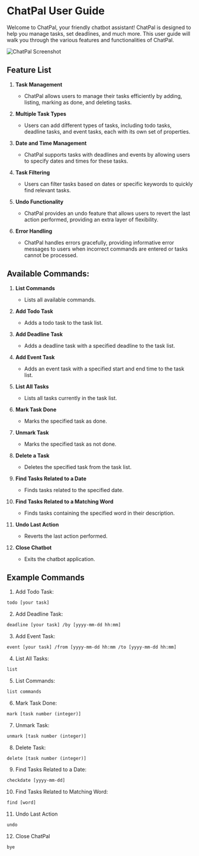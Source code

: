 # ChatPal User Guide

Welcome to ChatPal, your friendly chatbot assistant! ChatPal is designed to help you manage tasks, set deadlines, and much more. This user guide will walk you through the various features and functionalities of ChatPal.

![ChatPal Screenshot](/Ui.png)

## Feature List

1. **Task Management**
    - ChatPal allows users to manage their tasks efficiently by adding, listing, marking as done, and deleting tasks.

2. **Multiple Task Types**
    - Users can add different types of tasks, including todo tasks, deadline tasks, and event tasks, each with its own set of properties.

3. **Date and Time Management**
    - ChatPal supports tasks with deadlines and events by allowing users to specify dates and times for these tasks.

4. **Task Filtering**
    - Users can filter tasks based on dates or specific keywords to quickly find relevant tasks.

5. **Undo Functionality**
    - ChatPal provides an undo feature that allows users to revert the last action performed, providing an extra layer of flexibility.

6. **Error Handling**
    - ChatPal handles errors gracefully, providing informative error messages to users when incorrect commands are entered or tasks cannot be processed.


## Available Commands:

1. **List Commands**
    - Lists all available commands.

2. **Add Todo Task**
    - Adds a todo task to the task list.

3. **Add Deadline Task**
    - Adds a deadline task with a specified deadline to the task list.

4. **Add Event Task**
    - Adds an event task with a specified start and end time to the task list.

5. **List All Tasks**
    - Lists all tasks currently in the task list.

6. **Mark Task Done**
    - Marks the specified task as done.

7. **Unmark Task**
    - Marks the specified task as not done.

8. **Delete a Task**
    - Deletes the specified task from the task list.

9. **Find Tasks Related to a Date**
    - Finds tasks related to the specified date.

10. **Find Tasks Related to a Matching Word**
    - Finds tasks containing the specified word in their description.

11. **Undo Last Action**
    - Reverts the last action performed.

12. **Close Chatbot**
    - Exits the chatbot application.

## Example Commands
1. Add Todo Task:
```dtd
todo [your task]
```
2. Add Deadline Task:
```dtd
deadline [your task] /by [yyyy-mm-dd hh:mm]
```
3. Add Event Task:
```dtd
event [your task] /from [yyyy-mm-dd hh:mm /to [yyyy-mm-dd hh:mm]
```
4. List All Tasks:
```dtd
list
```
5. List Commands:
```dtd
list commands
```
6. Mark Task Done:
```dtd
mark [task number (integer)]
```
7. Unmark Task:
```dtd
unmark [task number (integer)]
```
8. Delete Task:
```dtd
delete [task number (integer)]
```
9. Find Tasks Related to a Date:
```dtd
checkdate [yyyy-mm-dd]
```
10. Find Tasks Related to Matching Word:
```dtd
find [word]
```
11. Undo Last Action
```dtd
undo
```
12. Close ChatPal
```dtd
bye
```
